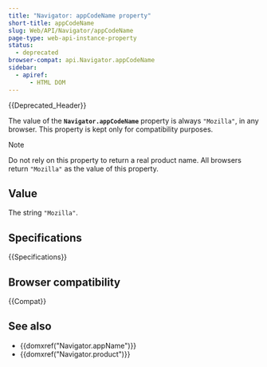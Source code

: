 ```yaml
---
title: "Navigator: appCodeName property"
short-title: appCodeName
slug: Web/API/Navigator/appCodeName
page-type: web-api-instance-property
status:
  - deprecated
browser-compat: api.Navigator.appCodeName
sidebar:
  - apiref:
      - HTML DOM
---
```


{{Deprecated_Header}}

The value of the **`Navigator.appCodeName`** property is
always `"Mozilla"`, in any browser. This property is kept only for
compatibility purposes.

> [!NOTE]
> Do not rely on this property to return a real
> product name. All browsers return `"Mozilla"` as the value of this property.

## Value

The string `"Mozilla"`.

## Specifications

{{Specifications}}

## Browser compatibility

{{Compat}}

## See also

- {{domxref("Navigator.appName")}}
- {{domxref("Navigator.product")}}

